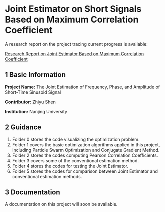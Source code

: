 # Joint Estimator on Short Signals Based on Maximum Correlation Coefficient

A research report on the project tracing current progress is available:

[Research Report on Joint Estimator Based on Maximum Correlation Coefficient](https://github.com/Addie-020/Joint-Estimator-of-Parameters-of-Short-Time-Sinusoid/blob/main/joint-estimator_zhiyu-shen.pdf) 

## 1	Basic Information

**Project Name:** The Joint Estimation of Frequency, Phase, and Amplitude of Short-Time Sinusoid Signal 

**Contributor:** Zhiyu Shen

**Institution:** Nanjing University

## 2	Guidance

1) Folder 0 stores the code visualizing the optimization problem.
2) Folder 1 covers the basic optimization algorithms applied in this project, including Particle Swarm Optimization and Conjugate Gradient Method.
3) Folder 2 stores the codes computing Pearson Correlation Coefficients.
4) Folder 3 covers some of the conventional estimation method.
5) Folder 4 stores the codes for testing the Joint Estimator.
6) Folder 5 stores the codes for comparison between Joint Estimator and conventional estimation methods.

## 3	Documentation

A documentation on this project will soon be available.

